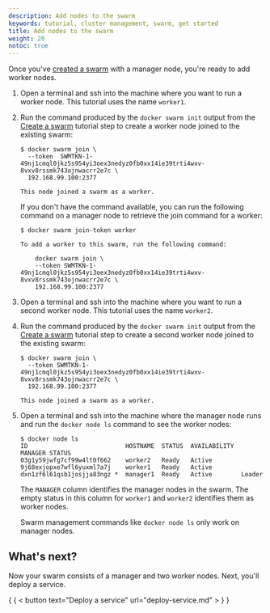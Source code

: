 ```yaml
---
description: Add nodes to the swarm
keywords: tutorial, cluster management, swarm, get started
title: Add nodes to the swarm
weight: 20
notoc: true
---
```


Once you've [created a swarm](create-swarm.md) with a manager node, you're ready
to add worker nodes.

1.  Open a terminal and ssh into the machine where you want to run a worker node.
    This tutorial uses the name `worker1`.

2.  Run the command produced by the `docker swarm init` output from the
    [Create a swarm](create-swarm.md) tutorial step to create a worker node
    joined to the existing swarm:

    ```console
    $ docker swarm join \
      --token  SWMTKN-1-49nj1cmql0jkz5s954yi3oex3nedyz0fb0xx14ie39trti4wxv-8vxv8rssmk743ojnwacrr2e7c \
      192.168.99.100:2377

    This node joined a swarm as a worker.
    ```

    If you don't have the command available, you can run the following command
    on a manager node to retrieve the join command for a worker:

    ```console
    $ docker swarm join-token worker

    To add a worker to this swarm, run the following command:

        docker swarm join \
        --token SWMTKN-1-49nj1cmql0jkz5s954yi3oex3nedyz0fb0xx14ie39trti4wxv-8vxv8rssmk743ojnwacrr2e7c \
        192.168.99.100:2377
    ```

3.  Open a terminal and ssh into the machine where you want to run a second
    worker node. This tutorial uses the name `worker2`.

4.  Run the command produced by the `docker swarm init` output from the
    [Create a swarm](create-swarm.md) tutorial step to create a second worker
    node joined to the existing swarm:

    ```console
    $ docker swarm join \
      --token SWMTKN-1-49nj1cmql0jkz5s954yi3oex3nedyz0fb0xx14ie39trti4wxv-8vxv8rssmk743ojnwacrr2e7c \
      192.168.99.100:2377

    This node joined a swarm as a worker.
    ```

5.  Open a terminal and ssh into the machine where the manager node runs and
    run the `docker node ls` command to see the worker nodes:

    ```console
    $ docker node ls
    ID                           HOSTNAME  STATUS  AVAILABILITY  MANAGER STATUS
    03g1y59jwfg7cf99w4lt0f662    worker2   Ready   Active
    9j68exjopxe7wfl6yuxml7a7j    worker1   Ready   Active
    dxn1zf6l61qsb1josjja83ngz *  manager1  Ready   Active        Leader
    ```

    The `MANAGER` column identifies the manager nodes in the swarm. The empty
    status in this column for `worker1` and `worker2` identifies them as worker nodes.

    Swarm management commands like `docker node ls` only work on manager nodes.


## What's next?

Now your swarm consists of a manager and two worker nodes. Next, you'll deploy a service.

{ { < button text="Deploy a service" url="deploy-service.md" > } }
